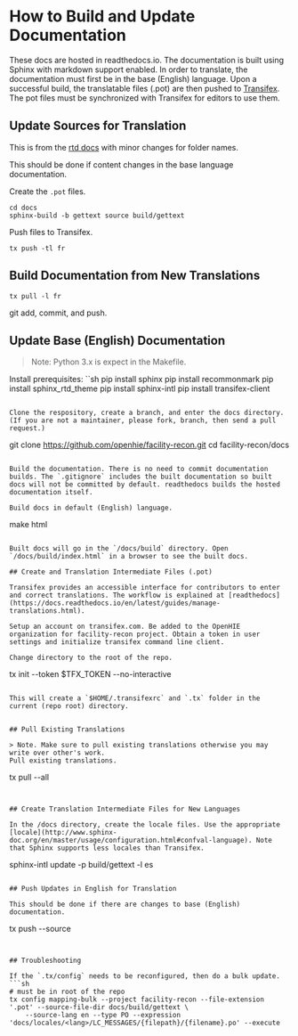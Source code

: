 # How to Build and Update Documentation

These docs are hosted in readthedocs.io. The documentation is built using Sphinx with markdown support enabled. In order to translate, the documentation must first be in the base (English) language. Upon a successful build, the translatable files (.pot) are then pushed to [Transifex](https://www.transifex.com/). The pot files must be synchronized with Transifex for editors to use them.

## Update Sources for Translation

This is from the [rtd docs](https://docs.readthedocs.io/en/latest/guides/manage-translations.html#update-sources-to-be-translated) with minor changes for folder names.

This should be done if content changes in the base language documentation.

Create the `.pot` files. 
```
cd docs
sphinx-build -b gettext source build/gettext
```

Push files to Transifex.
```
tx push -tl fr
```

## Build Documentation from New Translations

``
tx pull -l fr
``

git add, commit, and push.







## Update Base (English) Documentation

> Note: Python 3.x is expect in the Makefile.

Install prerequisites:
``sh
pip install sphinx
pip install recommonmark
pip install sphinx_rtd_theme
pip install sphinx-intl
pip install transifex-client
```

Clone the respository, create a branch, and enter the docs directory. (If you are not a maintainer, please fork, branch, then send a pull request.)

```
git clone https://github.com/openhie/facility-recon.git
cd facility-recon/docs
```

Build the documentation. There is no need to commit documentation builds. The `.gitignore` includes the built documentation so built docs will not be committed by default. readthedocs builds the hosted documentation itself.

Build docs in default (English) language.
```
make html
```

Built docs will go in the `/docs/build` directory. Open `/docs/build/index.html` in a browser to see the built docs.

## Create and Translation Intermediate Files (.pot)

Transifex provides an accessible interface for contributors to enter and correct translations. The workflow is explained at [readthedocs](https://docs.readthedocs.io/en/latest/guides/manage-translations.html).

Setup an account on transifex.com. Be added to the OpenHIE organization for facility-recon project. Obtain a token in user settings and initialize transifex command line client.

Change directory to the root of the repo.

```
tx init --token $TFX_TOKEN --no-interactive
```

This will create a `$HOME/.transifexrc` and `.tx` folder in the current (repo root) directory.


## Pull Existing Translations

> Note. Make sure to pull existing translations otherwise you may write over other's work.
Pull existing translations.
```
tx pull --all
```


## Create Translation Intermediate Files for New Languages

In the /docs directory, create the locale files. Use the appropriate [locale](http://www.sphinx-doc.org/en/master/usage/configuration.html#confval-language). Note that Sphinx supports less locales than Transifex.
```
sphinx-intl update -p build/gettext -l es
```

## Push Updates in English for Translation

This should be done if there are changes to base (English) documentation.
```
tx push --source
```


## Troubleshooting

If the `.tx/config` needs to be reconfigured, then do a bulk update.
```sh
# must be in root of the repo
tx config mapping-bulk --project facility-recon --file-extension '.pot' --source-file-dir docs/build/gettext \
    --source-lang en --type PO --expression 'docs/locales/<lang>/LC_MESSAGES/{filepath}/{filename}.po' --execute
```